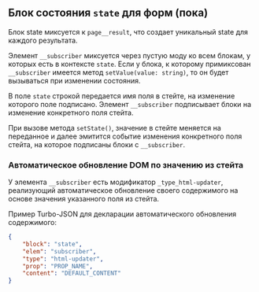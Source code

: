 ## Блок состояния `state` для форм (пока)

Блок state миксуется к `page__result`, что создает уникальный state для каждого результата.

Элемент `__subscriber` миксуется через пустую моду ко всем блокам, у которых есть в контексте `state`.
Если у блока, к которому примиксован `__subscriber` имеется метод `setValue(value: string)`, то он будет вызываться при изменении состояния.

В поле `state` строкой передается имя поля в стейте, на изменение которого поле подписано.
Элемент `__subscriber` подписывает блоки на изменение конкретного поля стейта.

При вызове метода `setState()`, значение в стейте меняется на переданное и далее эмитится событие изменения конкретного поля стейта, на которое подписаны блоки с `__subscriber`.

### Автоматическое обновление DOM по значению из стейта

У элемента `__subscriber` есть модификатор `_type_html-updater`, реализующий автоматическое обновление своего содержимого на основе значения указанного поля из стейта.

Пример Turbo-JSON для декларации автоматического обновления содержимого:
```json
{
    "block": "state",
    "elem": "subscriber",
    "type": "html-updater",
    "prop": "PROP_NAME",
    "content": "DEFAULT_CONTENT"
}
```
